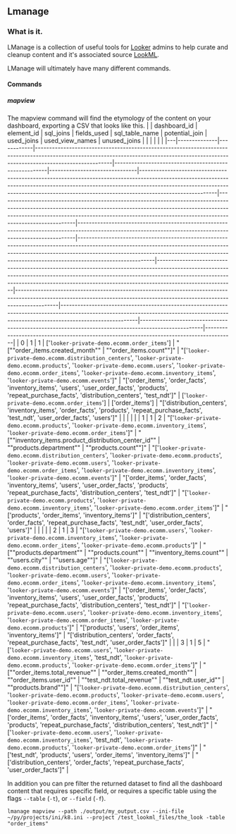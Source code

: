 ## Lmanage
### What is it.
LManage is a collection of useful tools for [Looker](https://looker.com/) admins to help curate and cleanup content and it's associated source [LookML](https://docs.looker.com/data-modeling/learning-lookml/what-is-lookml).

LManage will ultimately have many different commands.
#### Commands
##### mapview
The mapview command will find the etymology of the content on your dashboard, exporting a CSV that looks like this.
|   | dashboard_id | element_id | sql_joins                                                                                                                                                                             | fields_used                                          | sql_table_name                | potential_join                                                                                                                                                                                                                                                      | used_joins                                                                                                                                                                                                                                                          | used_view_names                                                                                                                                           | unused_joins                                                                                                                                                                                                                                                        |                                                                                                                                                                                                                                                                     |                                                                                                                                                                           |                                                                                                                                                                                       |                                                                                                    |                                                                                        |
|---|--------------|------------|---------------------------------------------------------------------------------------------------------------------------------------------------------------------------------------|------------------------------------------------------|-------------------------------|---------------------------------------------------------------------------------------------------------------------------------------------------------------------------------------------------------------------------------------------------------------------|---------------------------------------------------------------------------------------------------------------------------------------------------------------------------------------------------------------------------------------------------------------------|-----------------------------------------------------------------------------------------------------------------------------------------------------------|---------------------------------------------------------------------------------------------------------------------------------------------------------------------------------------------------------------------------------------------------------------------|---------------------------------------------------------------------------------------------------------------------------------------------------------------------------------------------------------------------------------------------------------------------|---------------------------------------------------------------------------------------------------------------------------------------------------------------------------|---------------------------------------------------------------------------------------------------------------------------------------------------------------------------------------|----------------------------------------------------------------------------------------------------|----------------------------------------------------------------------------------------|
| 0 | 1            | 1          | ['`looker-private-demo.ecomm.order_items`']                                                                                                                                           | "[""order_items.created_month""                      | ""order_items.count""]"       | "['`looker-private-demo.ecomm.distribution_centers`', '`looker-private-demo.ecomm.products`', '`looker-private-demo.ecomm.users`', '`looker-private-demo.ecomm.order_items`', '`looker-private-demo.ecomm.inventory_items`', '`looker-private-demo.ecomm.events`']" | "['order_items', 'order_facts', 'inventory_items', 'users', 'user_order_facts', 'products', 'repeat_purchase_facts', 'distribution_centers', 'test_ndt']"                                                                                                           | ['`looker-private-demo.ecomm.order_items`']                                                                                                               | ['order_items']                                                                                                                                                                                                                                                     | "['distribution_centers', 'inventory_items', 'order_facts', 'products', 'repeat_purchase_facts', 'test_ndt', 'user_order_facts', 'users']"                                                                                                                          |                                                                                                                                                                           |                                                                                                                                                                                       |                                                                                                    |                                                                                        |
| 1 | 1            | 2          | "['`looker-private-demo.ecomm.products`', '`looker-private-demo.ecomm.inventory_items`', '`looker-private-demo.ecomm.order_items`']"                                                  | "[""inventory_items.product_distribution_center_id"" | ""products.department""       | ""products.count""]"                                                                                                                                                                                                                                                | "['`looker-private-demo.ecomm.distribution_centers`', '`looker-private-demo.ecomm.products`', '`looker-private-demo.ecomm.users`', '`looker-private-demo.ecomm.order_items`', '`looker-private-demo.ecomm.inventory_items`', '`looker-private-demo.ecomm.events`']" | "['order_items', 'order_facts', 'inventory_items', 'users', 'user_order_facts', 'products', 'repeat_purchase_facts', 'distribution_centers', 'test_ndt']" | "['`looker-private-demo.ecomm.products`', '`looker-private-demo.ecomm.inventory_items`', '`looker-private-demo.ecomm.order_items`']"                                                                                                                                | "['products', 'order_items', 'inventory_items']"                                                                                                                                                                                                                    | "['distribution_centers', 'order_facts', 'repeat_purchase_facts', 'test_ndt', 'user_order_facts', 'users']"                                                               |                                                                                                                                                                                       |                                                                                                    |                                                                                        |
| 2 | 1            | 3          | "['`looker-private-demo.ecomm.users`', '`looker-private-demo.ecomm.inventory_items`', '`looker-private-demo.ecomm.order_items`', '`looker-private-demo.ecomm.products`']"             | "[""products.department""                            | ""products.count""            | ""inventory_items.count""                                                                                                                                                                                                                                           | ""users.city""                                                                                                                                                                                                                                                      | ""users.age""]"                                                                                                                                           | "['`looker-private-demo.ecomm.distribution_centers`', '`looker-private-demo.ecomm.products`', '`looker-private-demo.ecomm.users`', '`looker-private-demo.ecomm.order_items`', '`looker-private-demo.ecomm.inventory_items`', '`looker-private-demo.ecomm.events`']" | "['order_items', 'order_facts', 'inventory_items', 'users', 'user_order_facts', 'products', 'repeat_purchase_facts', 'distribution_centers', 'test_ndt']"                                                                                                           | "['`looker-private-demo.ecomm.users`', '`looker-private-demo.ecomm.inventory_items`', '`looker-private-demo.ecomm.order_items`', '`looker-private-demo.ecomm.products`']" | "['products', 'users', 'order_items', 'inventory_items']"                                                                                                                             | "['distribution_centers', 'order_facts', 'repeat_purchase_facts', 'test_ndt', 'user_order_facts']" |                                                                                        |
| 3 | 1            | 5          | "['`looker-private-demo.ecomm.users`', '`looker-private-demo.ecomm.inventory_items`', 'test_ndt', '`looker-private-demo.ecomm.products`', '`looker-private-demo.ecomm.order_items`']" | "[""order_items.total_revenue""                      | ""order_items.created_month"" | ""order_items.user_id""                                                                                                                                                                                                                                             | ""test_ndt.total_revenue""                                                                                                                                                                                                                                          | ""test_ndt.user_id""                                                                                                                                      | ""products.brand""]"                                                                                                                                                                                                                                                | "['`looker-private-demo.ecomm.distribution_centers`', '`looker-private-demo.ecomm.products`', '`looker-private-demo.ecomm.users`', '`looker-private-demo.ecomm.order_items`', '`looker-private-demo.ecomm.inventory_items`', '`looker-private-demo.ecomm.events`']" | "['order_items', 'order_facts', 'inventory_items', 'users', 'user_order_facts', 'products', 'repeat_purchase_facts', 'distribution_centers', 'test_ndt']"                 | "['`looker-private-demo.ecomm.users`', '`looker-private-demo.ecomm.inventory_items`', 'test_ndt', '`looker-private-demo.ecomm.products`', '`looker-private-demo.ecomm.order_items`']" | "['test_ndt', 'products', 'users', 'order_items', 'inventory_items']"                              | "['distribution_centers', 'order_facts', 'repeat_purchase_facts', 'user_order_facts']" |



In addition you can pre filter the returned dataset to find all the dashboard content that requires  specific field, or requires a specific table using the flags `--table` (`-t`), or `--field` (`-f`).

    lmanage mapview --path ./output/my_output.csv --ini-file ~/py/projects/ini/k8.ini --project /test_lookml_files/the_look -table "order_items"
